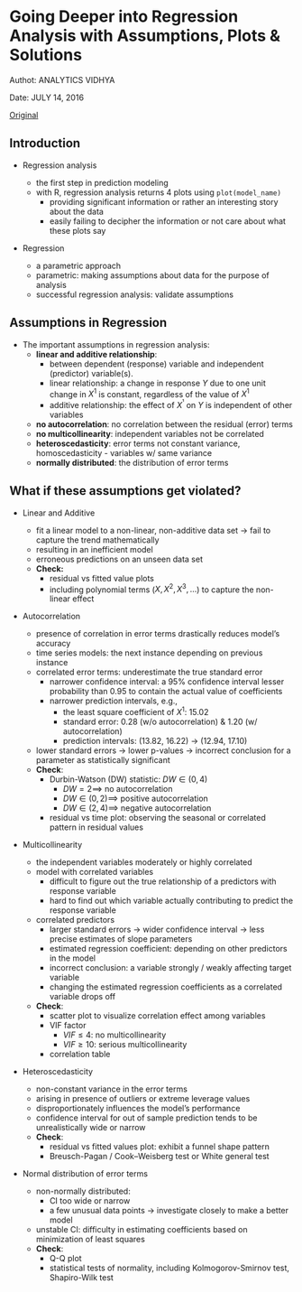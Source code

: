 # Going Deeper into Regression Analysis with Assumptions, Plots & Solutions

Authot: ANALYTICS VIDHYA

Date: JULY 14, 2016


[Original](https://www.analyticsvidhya.com/blog/2016/07/deeper-regression-analysis-assumptions-plots-solutions/)


## Introduction

+ Regression analysis
  + the first step in prediction modeling
  + with R, regression analysis returns 4 plots using `plot(model_name)`
    + providing significant information or rather an interesting story about the data
    + easily failing to decipher the information or not care about what these plots say

+ Regression
  + a parametric approach
  + parametric: making assumptions about data for the purpose of analysis
  + successful regression analysis: validate assumptions
  

## Assumptions in Regression

+ The important assumptions in regression analysis:
  + __linear and additive relationship__:
    + between dependent (response) variable and independent (predictor) variable(s).
    + linear relationship: a change in response $Y$ due to one unit change in $X^1$ is constant, regardless of the value of $X^1$
    + additive relationship: the effect of $X^¹$ on $Y$ is independent of other variables
  + __no autocorrelation__: no correlation between the residual (error) terms
  + __no multicollinearity__: independent variables not be correlated
  + __heteroscedasticity__: error terms not constant variance, homoscedasticity - variables w/ same variance
  + __normally distributed__: the distribution of error terms


## What if these assumptions get violated?

+ Linear and Additive
  + fit a linear model to a non-linear, non-additive data set $\to$ fail to capture the trend mathematically
  + resulting in an inefficient model
  + erroneous predictions on an unseen data set
  + __Check:__
    + residual vs fitted value plots
    + including polynomial terms ($X, X^2, X^3, \dots$) to capture the non-linear effect

+ Autocorrelation
  + presence of correlation in error terms drastically reduces model’s accuracy
  + time series models: the next instance depending on previous instance
  + correlated error terms: underestimate the true standard error
    + narrower confidence interval: a 95% confidence interval lesser probability than 0.95 to contain the actual value of coefficients
    + narrower prediction intervals, e.g.,
      + the least square coefficient of $X^1$: 15.02
      + standard error: 0.28 (w/o autocorrelation) & 1.20 (w/ autocorrelation)
      + prediction intervals: (13.82, 16.22) $\to$ (12.94, 17.10)
  + lower standard errors $\to$ lower p-values $\to$ incorrect conclusion for a parameter as statistically significant
  + __Check__:
    + Durbin-Watson (DW) statistic: $DW \in (0, 4)$
      + $DW = 2 \implies$ no autocorrelation
      + $DW \in (0, 2) \implies$ positive autocorrelation
      + $DW \in (2, 4) \implies$ negative autocorrelation
    + residual vs time plot: observing the seasonal or correlated pattern in residual values

+ Multicollinearity
  + the independent variables moderately or highly correlated
  + model with correlated variables
    + difficult to figure out the true relationship of a predictors with response variable
    + hard to find out which variable actually contributing to predict the response variable
  + correlated predictors
    + larger standard errors $\to$ wider confidence interval $\to$ less precise estimates of slope parameters
    + estimated regression coefficient: depending on other predictors in the model
    + incorrect conclusion: a variable strongly / weakly affecting target variable
    + changing the estimated regression coefficients as a correlated variable drops off
  + __Check__:
    + scatter plot to visualize correlation effect among variables
    + VIF factor
      + $VIF \le 4$: no multicollinearity
      + $VIF \ge 10$: serious multicollinearity
    + correlation table

+ Heteroscedasticity
  + non-constant variance in the error terms
  + arising in presence of outliers or extreme leverage values
  + disproportionately influences the model’s performance
  + confidence interval for out of sample prediction tends to be unrealistically wide or narrow
  + __Check__:
    + residual vs fitted values plot: exhibit a funnel shape pattern
    + Breusch-Pagan / Cook–Weisberg test or White general test

+ Normal distribution of error terms
  + non-normally distributed:
    + CI too wide or narrow
    + a few unusual data points $\to$ investigate closely to make a better model
  + unstable CI: difficulty in estimating coefficients based on minimization of least squares
  + __Check__:
    + Q-Q plot
    + statistical tests of normality, including Kolmogorov-Smirnov test, Shapiro-Wilk test






